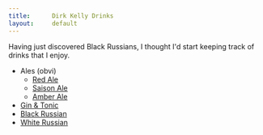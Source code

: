 ```yaml
---
title:      Dirk Kelly Drinks
layout:     default
---
```


Having just discovered Black Russians, I thought I'd start
keeping track of drinks that I enjoy.

* Ales (obvi)
  * [Red Ale](/brews/red-ale)
  * [Saison Ale](/brews/saison-ale)
  * [Amber Ale](/brews/amber-ale)
* [Gin &amp; Tonic](http://bit.ly/1d9818E)
* [Black Russian](http://bit.ly/1b5hhL7)
* [White Russian](http://bit.ly/1j026IN)
